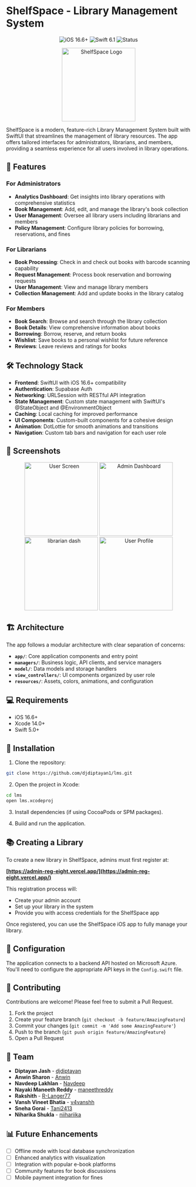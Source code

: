# ShelfSpace - Library Management System

<div align="center">
  <img src="https://img.shields.io/badge/Platform-iOS%2016.6+-blue.svg" alt="iOS 16.6+">
  <img src="https://img.shields.io/badge/Swift-6.1-orange.svg" alt="Swift 6.1">
  <img src="https://img.shields.io/badge/Status-Development-yellow.svg" alt="Status">
</div>

<p align="center">
  <img src="https://shelfspace-83o.pages.dev/logo.png" width="200" height="200" alt="ShelfSpace Logo">
</p>

ShelfSpace is a modern, feature-rich Library Management System built with SwiftUI that streamlines the management of library resources. The app offers tailored interfaces for administrators, librarians, and members, providing a seamless experience for all users involved in library operations.

## 📱 Features

### For Administrators

- **Analytics Dashboard**: Get insights into library operations with comprehensive statistics
- **Book Management**: Add, edit, and manage the library's book collection
- **User Management**: Oversee all library users including librarians and members
- **Policy Management**: Configure library policies for borrowing, reservations, and fines

### For Librarians

- **Book Processing**: Check in and check out books with barcode scanning capability
- **Request Management**: Process book reservation and borrowing requests
- **User Management**: View and manage library members
- **Collection Management**: Add and update books in the library catalog

### For Members

- **Book Search**: Browse and search through the library collection
- **Book Details**: View comprehensive information about books
- **Borrowing**: Borrow, reserve, and return books
- **Wishlist**: Save books to a personal wishlist for future reference
- **Reviews**: Leave reviews and ratings for books

## 🛠️ Technology Stack

- **Frontend**: SwiftUI with iOS 16.6+ compatibility
- **Authentication**: Supabase Auth
- **Networking**: URLSession with RESTful API integration
- **State Management**: Custom state management with SwiftUI's @StateObject and @EnvironmentObject
- **Caching**: Local caching for improved performance
- **UI Components**: Custom-built components for a cohesive design
- **Animation**: DotLottie for smooth animations and transitions
- **Navigation**: Custom tab bars and navigation for each user role

## 📱 Screenshots

<!-- Consider adding actual screenshots of your app here -->

<div align="center">
  <img src="https://shelfspace-83o.pages.dev/IMG_3859.PNG" width="200" alt="User Screen">
  <img src="https://shelfspace-83o.pages.dev/admin-dashboard.png" width="200" alt="Admin Dashboard">
  <img src="https://shelfspace-83o.pages.dev/lib-dash.png" width="200" alt="librarian dash">
  <img src="https://shelfspace-83o.pages.dev/Simulator Screenshot - iPhone 16 Pro - 2025-05-08 at 15.24.18.png" width="200" alt="User Profile">
</div>

## 🏗️ Architecture

The app follows a modular architecture with clear separation of concerns:

- **`app/`**: Core application components and entry point
- **`managers/`**: Business logic, API clients, and service managers
- **`model/`**: Data models and storage handlers
- **`view_controllers/`**: UI components organized by user role
- **`resources/`**: Assets, colors, animations, and configuration

## 💻 Requirements

- iOS 16.6+
- Xcode 14.0+
- Swift 5.0+

## 🚀 Installation

1. Clone the repository:

```bash
git clone https://github.com/djdiptayan1/lms.git
```

2. Open the project in Xcode:

```bash
cd lms
open lms.xcodeproj
```

3. Install dependencies (if using CocoaPods or SPM packages).

4. Build and run the application.

## 📚 Creating a Library

To create a new library in ShelfSpace, admins must first register at:

**[https://admin-reg-eight.vercel.app/](https://admin-reg-eight.vercel.app/)**

This registration process will:
- Create your admin account
- Set up your library in the system
- Provide you with access credentials for the ShelfSpace app

Once registered, you can use the ShelfSpace iOS app to fully manage your library.

## 🔧 Configuration

The application connects to a backend API hosted on Microsoft Azure. You'll need to configure the appropriate API keys in the `Config.swift` file.

## 🤝 Contributing

Contributions are welcome! Please feel free to submit a Pull Request.

1. Fork the project
2. Create your feature branch (`git checkout -b feature/AmazingFeature`)
3. Commit your changes (`git commit -m 'Add some AmazingFeature'`)
4. Push to the branch (`git push origin feature/AmazingFeature`)
5. Open a Pull Request

## 👥 Team

- **Diptayan Jash** - [djdiptayan](https://github.com/djdiptayan)
- **Anwin Sharon** - [Anwin](https://github.com/darkdeathoriginal)
- **Navdeep Lakhlan** - [Navdeep](https://github.com/Navdeep-Lakhlan)
- **Nayaki Maneeth Reddy** - [maneethreddy](https://github.com/maneethreddy)
- **Rakshith** - [R-Langer77](https://github.com/R-Langer77)
- **Vansh Vineet Bhatia** - [v4vanshh](https://github.com/v4vanshh)
- **Sneha Gorai** - [Tani2413](https://github.com/Tani2413)
- **Niharika Shukla** - [niihariika](https://github.com/niihariika)

## 📊 Future Enhancements

- [ ] Offline mode with local database synchronization
- [ ] Enhanced analytics with visualization
- [ ] Integration with popular e-book platforms
- [ ] Community features for book discussions
- [ ] Mobile payment integration for fines
